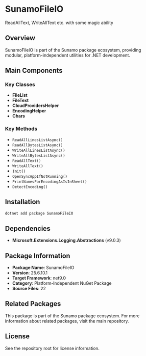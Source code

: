 # SunamoFileIO

ReadAllText, WriteAllText etc. with some magic ability

## Overview

SunamoFileIO is part of the Sunamo package ecosystem, providing modular, platform-independent utilities for .NET development.

## Main Components

### Key Classes

- **FileList**
- **FileText**
- **CloudProvidersHelper**
- **EncodingHelper**
- **Chars**

### Key Methods

- `ReadAllLinesListAsync()`
- `ReadAllBytesListAsync()`
- `WriteAllLinesListAsync()`
- `WriteAllBytesListAsync()`
- `ReadAllText()`
- `WriteAllText()`
- `Init()`
- `OpenSyncAppIfNotRunning()`
- `PrintNamesForEncodingAsIsInSheet()`
- `DetectEncoding()`

## Installation

```bash
dotnet add package SunamoFileIO
```

## Dependencies

- **Microsoft.Extensions.Logging.Abstractions** (v9.0.3)

## Package Information

- **Package Name**: SunamoFileIO
- **Version**: 25.6.10.1
- **Target Framework**: net9.0
- **Category**: Platform-Independent NuGet Package
- **Source Files**: 22

## Related Packages

This package is part of the Sunamo package ecosystem. For more information about related packages, visit the main repository.

## License

See the repository root for license information.
